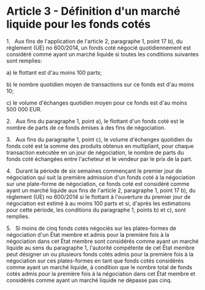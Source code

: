 # Article 3 - Définition d'un marché liquide pour les fonds cotés


1.   Aux fins de l'application de l'article 2, paragraphe 1, point 17 b), du règlement (UE) no 600/2014, un fonds coté négocié quotidiennement est considéré comme ayant un marché liquide si toutes les conditions suivantes sont remplies:

a) le flottant est d'au moins 100 parts;

b) le nombre quotidien moyen de transactions sur ce fonds est d'au moins 10;

c) le volume d'échanges quotidien moyen pour ce fonds est d'au moins 500 000 EUR.

2.   Aux fins du paragraphe 1, point a), le flottant d'un fonds coté est le nombre de parts de ce fonds émises à des fins de négociation.

3.   Aux fins du paragraphe 1, point c), le volume d'échanges quotidien du fonds coté est la somme des produits obtenus en multipliant, pour chaque transaction exécutée en un jour de négociation, le nombre de parts du fonds coté échangées entre l'acheteur et le vendeur par le prix de la part.

4.   Durant la période de six semaines commençant le premier jour de négociation qui suit la première admission d'un fonds coté à la négociation sur une plate-forme de négociation, ce fonds coté est considéré comme ayant un marché liquide aux fins de l'article 2, paragraphe 1, point 17 b), du règlement (UE) no 600/2014 si le flottant à l'ouverture du premier jour de négociation est estimé à au moins 100 parts et si, d'après les estimations pour cette période, les conditions du paragraphe 1, points b) et c), sont remplies.

5.   Si moins de cinq fonds cotés négociés sur les plates-formes de négociation d'un État membre et admis pour la première fois à la négociation dans cet État membre sont considérés comme ayant un marché liquide au sens du paragraphe 1, l'autorité compétente de cet État membre peut désigner un ou plusieurs fonds cotés admis pour la première fois à la négociation sur ces plates-formes en tant que fonds cotés considérés comme ayant un marché liquide, à condition que le nombre total de fonds cotés admis pour la première fois à la négociation dans cet État membre et considérés comme ayant un marché liquide ne dépasse pas cinq.
